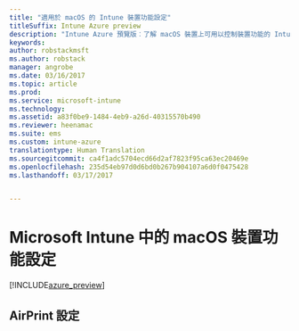 ```yaml
---
title: "適用於 macOS 的 Intune 裝置功能設定"
titleSuffix: Intune Azure preview
description: "Intune Azure 預覽版︰了解 macOS 裝置上可用以控制裝置功能的 Intune 設定。"
keywords: 
author: robstackmsft
ms.author: robstack
manager: angrobe
ms.date: 03/16/2017
ms.topic: article
ms.prod: 
ms.service: microsoft-intune
ms.technology: 
ms.assetid: a83f0be9-1484-4eb9-a26d-40315570b490
ms.reviewer: heenamac
ms.suite: ems
ms.custom: intune-azure
translationtype: Human Translation
ms.sourcegitcommit: ca4f1adc5704ecd66d2af7823f95ca63ec20469e
ms.openlocfilehash: 235d54eb97d0d6bd0b267b904107a6d0f0475428
ms.lasthandoff: 03/17/2017


---
```


# <a name="macos-device-feature-settings-in-microsoft-intune"></a>Microsoft Intune 中的 macOS 裝置功能設定

[!INCLUDE[azure_preview](../includes/azure_preview.md)]

## <a name="airprint-settings"></a>AirPrint 設定
